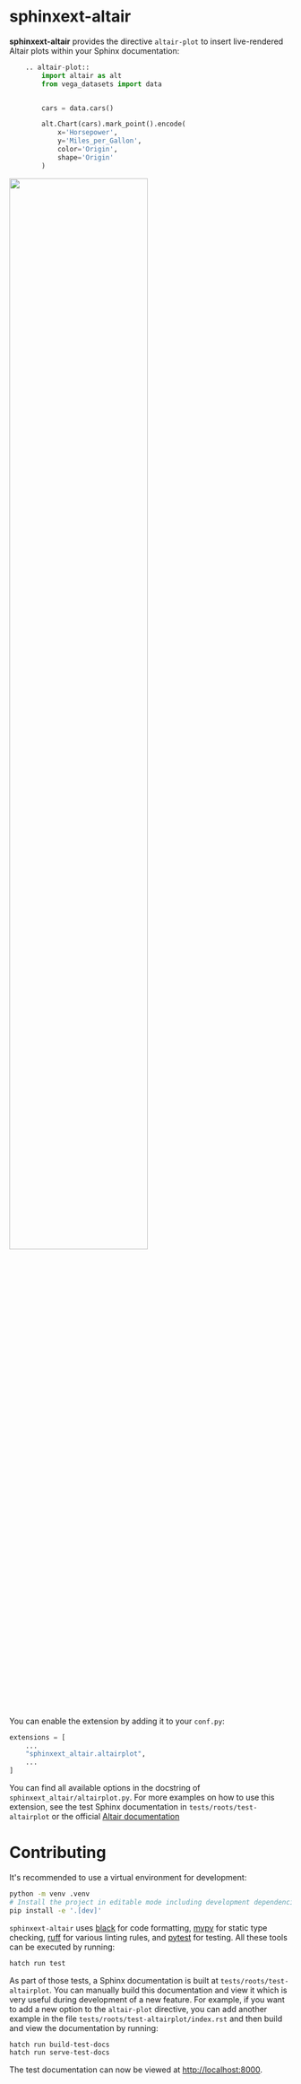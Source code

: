 # sphinxext-altair
**sphinxext-altair** provides the directive `altair-plot` to insert live-rendered Altair plots within your Sphinx documentation:

```python
    .. altair-plot::
        import altair as alt
        from vega_datasets import data


        cars = data.cars()

        alt.Chart(cars).mark_point().encode(
            x='Horsepower',
            y='Miles_per_Gallon',
            color='Origin',
            shape='Origin'
        )
```

<img src="images/example_screenshot.png"  width="70%">

You can enable the extension by adding it to your `conf.py`:

```python
extensions = [
    ...
    "sphinxext_altair.altairplot",
    ...
]
```

You can find all available options in the docstring of `sphinxext_altair/altairplot.py`. For more examples on how to use this extension, see the test Sphinx documentation in `tests/roots/test-altairplot` or the official [Altair documentation](https://github.com/altair-viz/altair/tree/master/doc)


# Contributing
It's recommended to use a virtual environment for development:

```bash
python -m venv .venv
# Install the project in editable mode including development dependencies
pip install -e '.[dev]'
```

`sphinxext-altair` uses [black](https://github.com/psf/black) for code formatting, [mypy](https://github.com/python/mypy) for static type checking, [ruff](https://github.com/charliermarsh/ruff) for various linting rules, and [pytest](https://github.com/pytest-dev/pytest) for testing. All these tools can be executed by running:

```bash
hatch run test
```

As part of those tests, a Sphinx documentation is built at `tests/roots/test-altairplot`. You can manually build this documentation and view it which is very useful during development of a new feature. For example, if you want to add a new option to the `altair-plot` directive, you can add another example in the file `tests/roots/test-altairplot/index.rst` and then build and view the documentation by running:

```bash
hatch run build-test-docs
hatch run serve-test-docs
```

The test documentation can now be viewed at [http://localhost:8000](http://localhost:8000).
